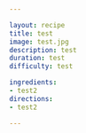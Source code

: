```yaml
---

layout: recipe
title: test
image: test.jpg
description: test
duration: test
difficulty: test

ingredients: 
- test2
directions: 
- test2

---
```

